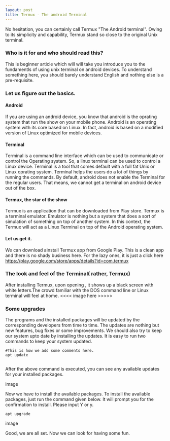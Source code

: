 ```yaml
---
layout: post
title: Termux - The android Terminal
---
```


No hesitation, you can certainly call Termux "The Android terminal". Owing to its simplicity and capability, Termux stand so close to the original Unix terminal.

### Who is it for and who should read this?
This is beginner article which will will take you introduce you to the fundamentls of using unix terminal on android devices. To understand something here, you should barely understand English and nothing else is a pre-requisite.


### Let us figure out the basics.
#### Android
If you are using an android device, you know that android is the oprating system that run the show on your mobile phone.
Android is an operating system with its core based on Linux. In fact, android is based on a modified version of Linux optimized for mobile devices.

#### Terminal
Terminal is a command line interface which can be used to communicate or control the Operating system. So, a linux terminal can be used to control a Linux device. Terminal is a tool that comes default with a full fat Unix or Linux oprating system. Terminal helps the users do a lot of things by running the commands.
By default, android does not enable the Terminal for the regular users. That means, we cannot get a terminal on android device out of the box. 

#### Termux, the star of the show
Termux is an application that can be downloaded from Play store. Termux is a terminal emulator. Emulator is nothing but a system that does a sort of simulation of something on top of another system. In this context, the Termux will act as a Linux Terminal on top of the Android operating system.

#### Let us get it.
We can download ainstall Termux app from Google Play. This is a clean app and there is no shady business here.
For the lazy ones, it is just a click here https://play.google.com/store/apps/details?id=com.termux

### The look and feel of the Terminal( rather, Termux)
After installing Termux, upon opening , it shows up a black screen with white letters.The crowd familiar with the DOS command line or Linux terminal will feel at home.
<<<< image here >>>>>

### Some upgrades
The programs and the installed packages will be updated by the corresponding developers from time to time. The updates are nothing but new features, bug fixes or some improvements. We should also try to keep our system upto date by installing the updates. 
It is easy to run two commands to keep your system updated.

```
#This is how we add some comments here. 
apt update


```
After the above command is executed, you can see any available updates for your installed packages.

image

Now we have to install the available packages. To install the available packages, just run the command given below. It will prompt you for the confirmation to install. Please input Y or y.
```
apt upgrade

```

image

Good, we are all set. Now we can look for having some fun.
